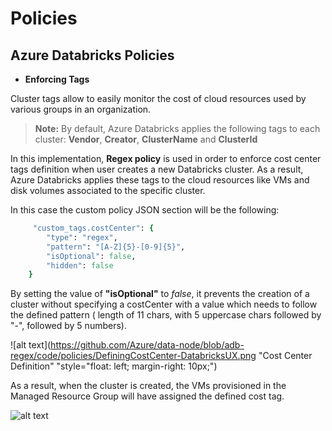 # Policies
## Azure Databricks Policies
* **Enforcing Tags**
    
Cluster tags allow to easily monitor the cost of cloud resources used by various groups in an organization. 

>**Note:** By default, Azure Databricks applies the following tags to each cluster: **Vendor**, **Creator**, **ClusterName** and **ClusterId**


In this implementation, **Regex policy** is used in order to enforce cost center tags definition when user creates a new Databricks cluster. As a result, Azure Databricks applies these tags to the cloud resources like VMs and disk volumes associated to the specific cluster. 

 In this case the custom policy JSON section will be the following: 

~~~ruby
     "custom_tags.costCenter": {
        "type": "regex",
        "pattern": "[A-Z]{5}-[0-9]{5}",
        "isOptional": false,
        "hidden": false
    } 
~~~
By setting the value of **"isOptional"** to *false*, it prevents the creation of a cluster without specifying a costCenter with a value which needs to follow the defined pattern ( length of 11 chars, with 5 uppercase chars followed by "-", followed by 5 numbers). 

![alt text](https://github.com/Azure/data-node/blob/adb-regex/code/policies/DefiningCostCenter-DatabricksUX.png "Cost Center Definition" "style="float: left; margin-right: 10px;")



As a result, when the cluster is created, the VMs provisioned in the Managed Resource Group will have assigned the defined cost tag. 

![alt text](https://github.com/Azure/data-node/blob/adb-regex/code/policies/CostCenterDefined-Portal.png  "Associated VMs with the cost center assigned")